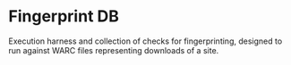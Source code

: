 # Fingerprint DB

Execution harness and collection of checks for fingerprinting, designed
to run against WARC files representing downloads of a site.


